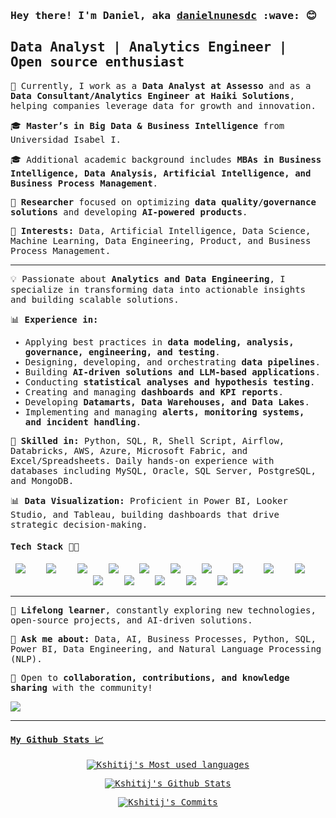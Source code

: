 


<samp>
<h3 align="left"> Hey there! I'm Daniel, aka <a href="https://linkedin.com/in/danielnunesdc" target="blank">danielnunesdc</a> :wave: 😊 </h3>
    
<b>Data Analyst | Analytics Engineer | Open source enthusiast </b>
<br />
---

💼 Currently, I work as a **Data Analyst at Assesso** and as a **Data Consultant/Analytics Engineer at Haiki Solutions**, helping companies leverage data for growth and innovation.  

🎓 **Master’s in Big Data & Business Intelligence** from Universidad Isabel I.  

🎓 Additional academic background includes **MBAs in Business Intelligence, Data Analysis, Artificial Intelligence, and Business Process Management**.  

🔬 **Researcher** focused on optimizing **data quality/governance solutions** and developing **AI-powered products**.  

🚀 **Interests:** Data, Artificial Intelligence, Data Science, Machine Learning, Data Engineering, Product, and Business Process Management. 

---

💡 Passionate about **Analytics and Data Engineering**, I specialize in transforming data into actionable insights and building scalable solutions.  

📊 **Experience in:**  
- Applying best practices in **data modeling, analysis, governance, engineering, and testing**.  
- Designing, developing, and orchestrating **data pipelines**.  
- Building **AI-driven solutions and LLM-based applications**.  
- Conducting **statistical analyses and hypothesis testing**.  
- Creating and managing **dashboards and KPI reports**.  
- Developing **Datamarts, Data Warehouses, and Data Lakes**.  
- Implementing and managing **alerts, monitoring systems, and incident handling**.  

🔧 **Skilled in:** Python, SQL, R, Shell Script, Airflow, Databricks, AWS, Azure, Microsoft Fabric, and Excel/Spreadsheets. Daily hands-on experience with databases including MySQL, Oracle, SQL Server, PostgreSQL, and MongoDB.  

📊 **Data Visualization:** Proficient in Power BI, Looker Studio, and Tableau, building dashboards that drive strategic decision-making.  

#### Tech Stack 👩‍💻

<p align="center">
  <img src="https://img.shields.io/badge/python-3670A0?style=for-the-badge&logo=python&logoColor=white" />&nbsp;&nbsp;&nbsp;
  <img src="https://img.shields.io/badge/bootstrap-563d7c.svg?&style=for-the-badge&logo=bootstrap&logoColor=white" />&nbsp;&nbsp;&nbsp;
  <img src="https://img.shields.io/badge/tailwindcss-%2338B2AC.svg?style=for-the-badge&logo=tailwind-css&logoColor=white" />&nbsp;&nbsp;&nbsp;
  <img src="https://img.shields.io/badge/git-%23F05033.svg?style=for-the-badge&logo=git&logoColor=white"/>&nbsp;&nbsp;&nbsp;
  <img src="https://img.shields.io/badge/Keras-%23D00000.svg?style=for-the-badge&logo=Keras&logoColor=white"/>&nbsp;&nbsp;&nbsp;
  <img src="https://img.shields.io/badge/numpy-%23013243.svg?style=for-the-badge&logo=numpy&logoColor=white"/>&nbsp;&nbsp;&nbsp;
  <img src="https://img.shields.io/badge/pandas-%23150458.svg?style=for-the-badge&logo=pandas&logoColor=white"/>&nbsp;&nbsp;&nbsp;
  <img src="https://img.shields.io/badge/scikit--learn-%23F7931E.svg?style=for-the-badge&logo=scikit-learn&logoColor=white"/>&nbsp;&nbsp;&nbsp; 
  <img src="https://img.shields.io/badge/Matplotlib-%23ffffff.svg?style=for-the-badge&logo=Matplotlib&logoColor=black"/>&nbsp;&nbsp;&nbsp; 
  <img src="https://img.shields.io/badge/css3-%231572B6.svg?style=for-the-badge&logo=css3&logoColor=white"/>&nbsp;&nbsp;&nbsp; 
  <img src="https://img.shields.io/badge/html5-%23E34F26.svg?style=for-the-badge&logo=html5&logoColor=white"/>&nbsp;&nbsp;&nbsp; 
  <img src="https://img.shields.io/badge/MongoDB-%234ea94b.svg?style=for-the-badge&logo=mongodb&logoColor=white"/>&nbsp;&nbsp;&nbsp; 
  <img src="https://img.shields.io/badge/mysql-%2300f.svg?style=for-the-badge&logo=mysql&logoColor=white"/>&nbsp;&nbsp;&nbsp;
  <img src="https://img.shields.io/badge/jupyter-%23FA0F00.svg?style=for-the-badge&logo=jupyter&logoColor=white" />&nbsp;&nbsp;&nbsp;
  <img src="https://img.shields.io/badge/docker-%230db7ed.svg?style=for-the-badge&logo=docker&logoColor=white" />&nbsp;&nbsp;&nbsp;
</p>  

---
🌱 **Lifelong learner**, constantly exploring new technologies, open-source projects, and AI-driven solutions.  

💬 **Ask me about:** Data, AI, Business Processes, Python, SQL, Power BI, Data Engineering, and Natural Language Processing (NLP).  

🚀 Open to **collaboration, contributions, and knowledge sharing** with the community!  


<a href="https://linkedin.com/in/danielnunesdc" target="blank" title="Daniel Nunes profile at LinkedIn"><img src="https://img.shields.io/badge/-@danielnunesdc-cian?style=flat-square&logo=Linkedin&logoColor=white&link=https://www.linkedin.com/in/danielnunesdc" />

---

#### My Github Stats 📈
<div align="center">

  ![Kshitij's Most used languages](https://github-readme-stats.vercel.app/api/top-langs/?username=danielnunesdc&show_icons=true&hide_border=true&layout=compact) 
    
  ![Kshitij's Github Stats](https://github-readme-stats.vercel.app/api?username=danielnunesdc&show_icons=true&hide_border=true&count_private=true) 
  
  ![Kshitij's Commits](https://github-readme-streak-stats.herokuapp.com/?user=danielnunesdc&hide_border=true) 
  
</div>

</samp>

